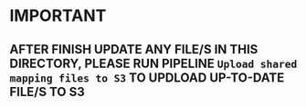 # IMPORTANT
## AFTER FINISH UPDATE ANY FILE/S IN THIS DIRECTORY, PLEASE RUN PIPELINE ```Upload shared mapping files to S3``` TO UPDLOAD UP-TO-DATE FILE/S TO S3